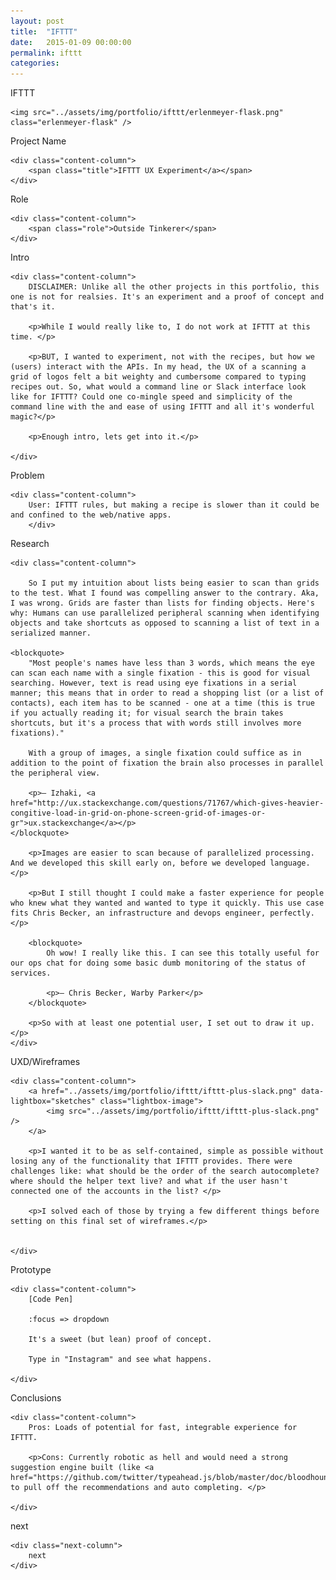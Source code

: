 ```yaml
---
layout: post
title:  "IFTTT"
date:   2015-01-09 00:00:00
permalink: ifttt
categories:
---
```



<!-- Begin Hero Row -->
<div class="hero row ifttt-hero">
    <div class="one-heroic-headline"><span class="character-1">I</span><span class="character-2">F</span><span class="character-3">T</span><span class="character-4">T</span>T</div>

    <img src="../assets/img/portfolio/ifttt/erlenmeyer-flask.png" class="erlenmeyer-flask" />

</div>

<!-- Begin Title Row -->
<div class="row title">
    <div class="label-column">
        <div>Project Name</div>
    </div>

    <div class="content-column">
        <span class="title">IFTTT UX Experiment</a></span>
    </div>
</div>

<!-- Begin Role Row -->
<div class="row role">
    <div class="label-column">
        <div>Role</div>
    </div>

    <div class="content-column">
        <span class="role">Outside Tinkerer</span>
    </div>
</div>

<!-- Begin Intro Row -->
<div class="row problem">
    <div class="label-column">
        Intro
    </div>

    <div class="content-column">
        DISCLAIMER: Unlike all the other projects in this portfolio, this one is not for realsies. It's an experiment and a proof of concept and that's it.

        <p>While I would really like to, I do not work at IFTTT at this time. </p>

        <p>BUT, I wanted to experiment, not with the recipes, but how we (users) interact with the APIs. In my head, the UX of a scanning a grid of logos felt a bit weighty and cumbersome compared to typing recipes out. So, what would a command line or Slack interface look like for IFTTT? Could one co-mingle speed and simplicity of the command line with the and ease of using IFTTT and all it's wonderful magic?</p>

        <p>Enough intro, lets get into it.</p>

    </div>
</div>


<!-- Begin Problem Row -->
<div class="row problem">
    <div class="label-column">
        Problem
    </div>

    <div class="content-column">
        User: IFTTT rules, but making a recipe is slower than it could be and confined to the web/native apps.
        </div>
</div>

<!-- Begin Research Row -->
<div class="row research">
    <div class="label-column">
        Research
    </div>

    <div class="content-column">

        So I put my intuition about lists being easier to scan than grids to the test. What I found was compelling answer to the contrary. Aka, I was wrong. Grids are faster than lists for finding objects. Here's why: Humans can use parallelized peripheral scanning when identifying objects and take shortcuts as opposed to scanning a list of text in a serialized manner.

    <blockquote>
        "Most people's names have less than 3 words, which means the eye can scan each name with a single fixation - this is good for visual searching. However, text is read using eye fixations in a serial manner; this means that in order to read a shopping list (or a list of contacts), each item has to be scanned - one at a time (this is true if you actually reading it; for visual search the brain takes shortcuts, but it's a process that with words still involves more fixations)."

        With a group of images, a single fixation could suffice as in addition to the point of fixation the brain also processes in parallel the peripheral view.

        <p>— Izhaki, <a href="http://ux.stackexchange.com/questions/71767/which-gives-heavier-congitive-load-in-grid-on-phone-screen-grid-of-images-or-gr">ux.stackexchange</a></p>
    </blockquote>

        <p>Images are easier to scan because of parallelized processing. And we developed this skill early on, before we developed language.</p>

        <p>But I still thought I could make a faster experience for people who knew what they wanted and wanted to type it quickly. This use case fits Chris Becker, an infrastructure and devops engineer, perfectly.</p>

        <blockquote>
            Oh wow! I really like this. I can see this totally useful for our ops chat for doing some basic dumb monitoring of the status of services.

            <p>– Chris Becker, Warby Parker</p>
        </blockquote>

        <p>So with at least one potential user, I set out to draw it up.</p>
    </div>
</div>


<!-- Begin Sketches Row -->
<div class="row sketches">
    <div class="label-column">
        UXD/Wireframes
    </div>

    <div class="content-column">
        <a href="../assets/img/portfolio/ifttt/ifttt-plus-slack.png" data-lightbox="sketches" class="lightbox-image">
            <img src="../assets/img/portfolio/ifttt/ifttt-plus-slack.png" />
        </a>

        <p>I wanted it to be as self-contained, simple as possible without losing any of the functionality that IFTTT provides. There were challenges like: what should be the order of the search autocomplete? where should the helper text live? and what if the user hasn't connected one of the accounts in the list? </p>

        <p>I solved each of those by trying a few different things before setting on this final set of wireframes.</p>


    </div>
</div>

<!-- Begin Prototype Row -->
<div class="row prototype">
    <div class="label-column">
        Prototype
    </div>

    <div class="content-column">
        [Code Pen]

        :focus => dropdown

        It's a sweet (but lean) proof of concept.

        Type in "Instagram" and see what happens.

    </div>
</div>

<!-- Begin Live Row -->
<div class="row live">
    <div class="label-column">
        Conclusions
    </div>

    <div class="content-column">
        Pros: Loads of potential for fast, integrable experience for IFTTT.

        <p>Cons: Currently robotic as hell and would need a strong suggestion engine built (like <a href="https://github.com/twitter/typeahead.js/blob/master/doc/bloodhound.md">bloodhound.js</a>) to pull off the recommendations and auto completing. </p>

    </div>
</div>

<!-- Begin Next Row -->
<div class="row next">
    <div class="next-column">
        next
    </div>

    <div class="next-column">
        next
    </div>
</div>


